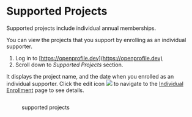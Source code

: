 # Supported Projects

Supported projects include individual annual memberships.

You can view the projects that you support by enrolling as an individual supporter.

1. Log in to [https://openprofile.dev](https://openprofile.dev)
2. Scroll down to _Supported Projects_ section.

It displays the project name, and the date when you enrolled as an individual supporter. Click the edit icon ![](<../../../.gitbook/assets/Edit\_Icon (1).png>) to navigate to the [Individual Enrollment](../purchases/individual-enrollments.md) page to see details.

<figure><img src="../../../.gitbook/assets/supported projects.PNG" alt=""><figcaption><p>supported projects</p></figcaption></figure>
